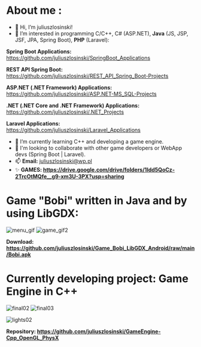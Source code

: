 # About me :
- 👋 Hi, I’m juliuszlosinski!
- 👀 I’m interested in programming C/C++, C# (ASP.NET), **Java** (JS, JSP, JSF, JPA, Spring Boot),  **PHP** (Laravel):

**Spring Boot Applications:** https://github.com/juliuszlosinski/SpringBoot_Applications

**REST API Spring Boot:** https://github.com/juliuszlosinski/REST_API_Spring_Boot-Projects

**ASP.NET (.NET Framework) Applications:** https://github.com/juliuszlosinski/ASP.NET-MS_SQL-Projects

**.NET (.NET Core and .NET Framework) Applications:** https://github.com/juliuszlosinski/.NET_Projects

**Laravel Applications:** https://github.com/juliuszlosinski/Laravel_Applications

- 🌱 I’m currently learning C++ and developing a game engine.
- 💞️ I'm looking to collaborate with other game developers or WebApp devs (Spring Boot | Laravel).
- 📫 **Email:** juliuszlosinski@wp.pl
- ✨ **GAMES: https://drive.google.com/drive/folders/1ldd5QoCz-2TrcOtMQfe__g9-xm3U-3PX?usp=sharing**

<!---
juliuszlosinski/juliuszlosinski is a ✨ special ✨ repository because its `README.md` (this file) appears on your GitHub profile.
You can click the Preview link to take a look at your changes.
--->
<!---![Anurag's GitHub stats](https://github-readme-stats.vercel.app/api?username=juliuszlosinski&theme=default&show_icons=true)-->
<!---[![Top Langs](https://github-readme-stats.vercel.app/api/top-langs/?username=juliuszlosinski&layout=compact)](https://github.com/anuraghazra/github-readme-stats)-->
  
# Game "Bobi" written in Java and by using LibGDX:

![menu_gif](https://user-images.githubusercontent.com/72278818/128898694-fe20b988-dfea-4660-993e-04f006e516de.gif)
![game_gif2](https://user-images.githubusercontent.com/72278818/117565341-ebb25e00-b0b0-11eb-9f03-3ed747659e41.gif)

**Download: https://github.com/juliuszlosinski/Game_Bobi_LibGDX_Android/raw/main/Bobi.apk**

# Currently developing project: Game Engine in C++

<!-- ![lights](https://user-images.githubusercontent.com/72278818/133623431-84b694a0-b757-48f2-a236-8b33df1ab022.gif) -->
<!--![direct_light](https://user-images.githubusercontent.com/72278818/134367685-5df11f65-e0e9-4a7e-bf20-4de49357bcb5.gif) -->
![final02](https://user-images.githubusercontent.com/72278818/134786304-ca061d6b-c2e7-4e04-be93-5a33ff5beba2.gif)
![final03](https://user-images.githubusercontent.com/72278818/134786690-d1a96b7f-f338-4b5a-b5eb-feaf60c3164e.gif)
<!--![object](https://user-images.githubusercontent.com/72278818/133926439-1d0df19f-92a7-4ab2-a919-e34a11bf549f.gif) -->
![lights02](https://user-images.githubusercontent.com/72278818/133623002-b2526d85-fd64-486c-ba51-26289bbaf970.gif)

**Repository: https://github.com/juliuszlosinski/GameEngine-Cpp_OpenGL_PhysX**
